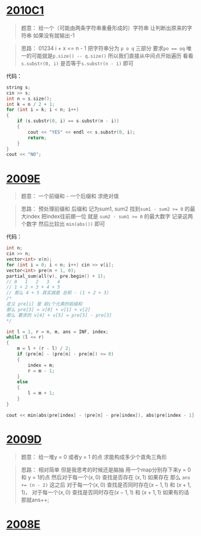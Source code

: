 #  [2010C1](https://codeforces.com/problemset/problem/2010/C1)

> 题意：
> 给一个（可能由两条字符串重叠形成的）字符串 让判断出原来的字符串 如果没有就输出-1

> 思路： 01234 i + x == n - 1
> 把字符串分为 `p o q` 三部分 要求`po == oq` 唯一的可能就是`p.size() -- q.size()` 所以我们直接从中间点开始遍历 看看`s.substr(0, i)` 是否等于`s.substr(n - i)` 即可

代码：
```cpp
string s;
cin >> s;
int n = s.size();
int k = n / 2 + 1;
for (int i = k; i < n; i++)
{
	if (s.substr(0, i) == s.substr(n - i))
	{
		cout << "YES" << endl << s.substr(0, i);
		return;
	}
}
cout << "NO";
```
#  [2009E](https://codeforces.com/problemset/problem/2009/E)

> 题意：
> 一个前缀和 - 一个后缀和 求绝对值

> 思路：
> 预处理前缀和 后缀和 记为sum1, sum2
> 找到`sum1 - sum2 >= 0` 的最大index 把index往前挪一位 就是 `sum2 - sum1 >= 0` 的最大数字 记录这两个数字 然后比较出 `min(abs())` 即可

代码：
```cpp
int n;
cin >> n;
vector<int> v(n);
for (int i = 0; i < n; i++) cin >> v[i];
vector<int> pre(n + 1, 0);
partial_sum(all(v), pre.begin() + 1);
// 0   1   2   3   4
// 1 + 2 + 3 + 4 + 5
// 那么 4 + 5 其实就是 总和 - (1 + 2 + 3)
/*
定义 pre[i] 是 前i个元素的前缀和
那么 pre[3] = v[0] + v[1] + v[2]
那么 要求的 v[4] + v[5] = pre[5] - pre[3]
*/

int l = 1, r = n, m, ans = INF, index;
while (l <= r)
{
	m = l + (r - l) / 2;
	if (pre[m] - (pre[n] - pre[m]) >= 0)
	{
		index = m;
		r = m - 1;
	}
	else
	{
		l = m + 1;
	}
}

cout << min(abs(pre[index] - (pre[n] - pre[index]), abs(pre[index - 1] - (pre[n] - pre[index - 1])));
```
#  [2009D](https://codeforces.com/problemset/problem/2009/D)

> 题意：
> 给一堆y = 0 或者y = 1 的点 求能构成多少个直角三角形

> 思路：
> 相对简单 但是我思考的时候还是脑抽
> 用一个map分别存下来y = 0 和 y = 1的点 然后对于每一个$(x, 0)$ 查找是否存在 $(x, 1)$ 如果存在 那么 `ans += (n - 2)` 
> 这之后 对于每一个$(x, 0)$ 查找是否同时存在$(x - 1, 1)$ 和 $(x + 1, 1)$， 对于每一个$(x, 0)$ 查找是否同时存在$(x - 1, 1)$ 和 $(x + 1, 1)$ 如果有的话 那就ans++;
#  [2008E](https://codeforces.com/problemset/problem/2008/E)

#  []()
#  []()

